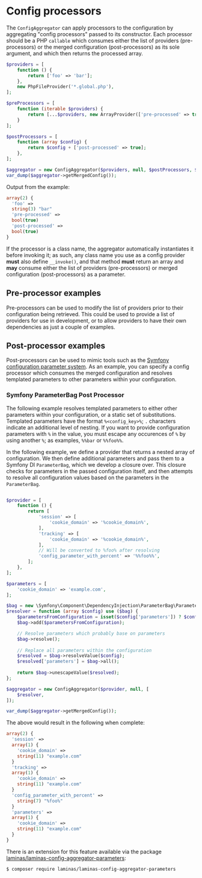 # Config processors

The `ConfigAggregator` can apply processors to the configuration by aggregating "config processors" passed to its
constructor. Each processor should be a PHP `callable` which consumes either the list of providers (pre-processors) or
the merged configuration (post-processors) as its sole argument, and which then returns the processed array.

```php
$providers = [
    function () {
        return ['foo' => 'bar'];
    },
    new PhpFileProvider('*.global.php'),
];

$preProcessors = [
    function (iterable $providers) {
        return [...$providers, new ArrayProvider(['pre-processed' => true])];
    }
];

$postProcessors = [
    function (array $config) {
        return $config + ['post-processed' => true];
    },
];

$aggregator = new ConfigAggregator($providers, null, $postProcessors, $preProcessors);
var_dump($aggregator->getMergedConfig());
```

Output from the example:

```php
array(2) {
  'foo' =>
  string(3) "bar"
  'pre-processed' =>
  bool(true)
  'post-processed' =>
  bool(true)
}
```

If the processor is a class name, the aggregator automatically instantiates it
before invoking it; as such, any class name you use as a config provider
**must** also define `__invoke()`, and that method **must** return an array and
**may** consume either the list of providers (pre-processors) or merged
configuration (post-processors) as a parameter.

## Pre-processor examples

Pre-processors can be used to modify the list of providers prior to their
configuration being retrieved. This could be used to provide a list of providers for
use in development, or to allow providers to have their own dependencies as just a
couple of examples.

## Post-processor examples

Post-processors can be used to mimic tools such as the [Symfony configuration
parameter system](https://symfony.com/doc/current/service_container/parameters.html).
As an example, you can specify a config processor which consumes the merged
configuration and resolves templated parameters to other parameters within your
configuration.

### Symfony ParameterBag Post Processor

The following example resolves templated parameters to either other parameters
within your configuration, or a static set of substitutions. Templated
parameters have the format `%<config_key>%`; `.` characters indicate an
additional level of nesting. If you want to provide configuration parameters
with `%` in the value, you must escape any occurences of `%` by using another
`%`; as examples, `%%bar` or `%%foo%%`.

In the following example, we define a provider that returns a nested array of
configuration. We then define additional parameters and pass them to a
Symfony DI `ParameterBag`, which we develop a closure over. This closure checks
for parameters in the passed configuration itself, and then attempts to resolve
all configuration values based on the parameters in the `ParameterBag`.

```php

$provider = [
    function () {
        return [
            'session' => [
                'cookie_domain' => '%cookie_domain%',
            ],
            'tracking' => [
                'cookie_domain' => '%cookie_domain%',
            ],
            // Will be converted to %foo% after resolving
            'config_parameter_with_percent' => '%%foo%%',
        ];
    },
];

$parameters = [
    'cookie_domain' => 'example.com',
];

$bag = new \Symfony\Component\DependencyInjection\ParameterBag\ParameterBag($parameters);
$resolver = function (array $config) use ($bag) {
    $parametersFromConfiguration = isset($config['parameters']) ? $config['parameters'] : [];
    $bag->add($parametersFromConfiguration);

    // Resolve parameters which probably base on parameters
    $bag->resolve();
    
    // Replace all parameters within the configuration
    $resolved = $bag->resolveValue($config);
    $resolved['parameters'] = $bag->all();
    
    return $bag->unescapeValue($resolved);
};

$aggregator = new ConfigAggregator($provider, null, [
    $resolver,
]);

var_dump($aggregator->getMergedConfig());
```

The above would result in the following when complete:

```php
array(2) {
  'session' =>
  array(1) {
    'cookie_domain' =>
    string(11) "example.com"
  }
  'tracking' =>
  array(1) {
    'cookie_domain' =>
    string(11) "example.com"
  }
  'config_parameter_with_percent' =>
    string(7) "%foo%"
  }
  'parameters' =>
  array(1) {
    'cookie_domain' =>
    string(11) "example.com"
  }
}
```

There is an extension for this feature available via the package
[laminas/laminas-config-aggregator-parameters](https://docs.laminas.dev/laminas-config-aggregator-parameters/):

```bash
$ composer require laminas/laminas-config-aggregator-parameters
```
